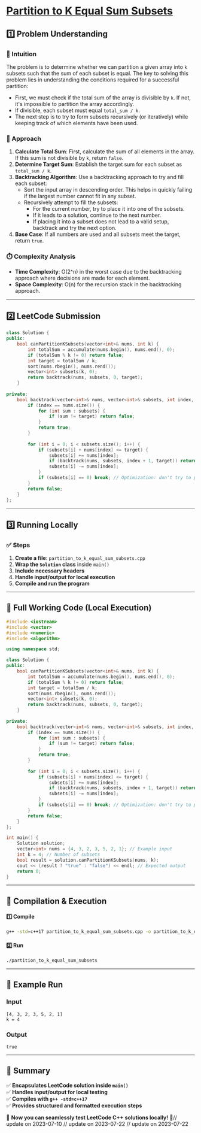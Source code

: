 # **[Partition to K Equal Sum Subsets](https://leetcode.com/problems/partition-to-k-equal-sum-subsets/description/)**  

## **1️⃣ Problem Understanding**  
### **📌 Intuition**  
The problem is to determine whether we can partition a given array into `k` subsets such that the sum of each subset is equal. The key to solving this problem lies in understanding the conditions required for a successful partition:

- First, we must check if the total sum of the array is divisible by `k`. If not, it's impossible to partition the array accordingly.
- If divisible, each subset must equal `total_sum / k`. 
- The next step is to try to form subsets recursively (or iteratively) while keeping track of which elements have been used.

### **🚀 Approach**  
1. **Calculate Total Sum**: First, calculate the sum of all elements in the array. If this sum is not divisible by `k`, return `false`.
2. **Determine Target Sum**: Establish the target sum for each subset as `total_sum / k`.
3. **Backtracking Algorithm**: Use a backtracking approach to try and fill each subset:
   - Sort the input array in descending order. This helps in quickly failing if the largest number cannot fit in any subset.
   - Recursively attempt to fill the subsets:
     - For the current number, try to place it into one of the subsets.
     - If it leads to a solution, continue to the next number.
     - If placing it into a subset does not lead to a valid setup, backtrack and try the next option.
4. **Base Case**: If all numbers are used and all subsets meet the target, return `true`.

### **⏱️ Complexity Analysis**  
- **Time Complexity**: O(2^n) in the worst case due to the backtracking approach where decisions are made for each element.
- **Space Complexity**: O(n) for the recursion stack in the backtracking approach.

---  

## **2️⃣ LeetCode Submission**  
```cpp
class Solution {
public:
    bool canPartitionKSubsets(vector<int>& nums, int k) {
        int totalSum = accumulate(nums.begin(), nums.end(), 0);
        if (totalSum % k != 0) return false;
        int target = totalSum / k;
        sort(nums.rbegin(), nums.rend());
        vector<int> subsets(k, 0);
        return backtrack(nums, subsets, 0, target);
    }
    
private:
    bool backtrack(vector<int>& nums, vector<int>& subsets, int index, int target) {
        if (index == nums.size()) {
            for (int sum : subsets) {
                if (sum != target) return false;
            }
            return true;
        }
        
        for (int i = 0; i < subsets.size(); i++) {
            if (subsets[i] + nums[index] <= target) {
                subsets[i] += nums[index];
                if (backtrack(nums, subsets, index + 1, target)) return true;
                subsets[i] -= nums[index];
            }
            if (subsets[i] == 0) break; // Optimization: don't try to place this number in an empty subset again
        }
        return false;
    }
};
```  

---  

## **3️⃣ Running Locally**  
### **✅ Steps**  
1. **Create a file**: `partition_to_k_equal_sum_subsets.cpp`  
2. **Wrap the `Solution` class** inside `main()`  
3. **Include necessary headers**  
4. **Handle input/output for local execution**  
5. **Compile and run the program**  

---  

## **📝 Full Working Code (Local Execution)**  
```cpp
#include <iostream>
#include <vector>
#include <numeric>
#include <algorithm>

using namespace std;

class Solution {
public:
    bool canPartitionKSubsets(vector<int>& nums, int k) {
        int totalSum = accumulate(nums.begin(), nums.end(), 0);
        if (totalSum % k != 0) return false;
        int target = totalSum / k;
        sort(nums.rbegin(), nums.rend());
        vector<int> subsets(k, 0);
        return backtrack(nums, subsets, 0, target);
    }
    
private:
    bool backtrack(vector<int>& nums, vector<int>& subsets, int index, int target) {
        if (index == nums.size()) {
            for (int sum : subsets) {
                if (sum != target) return false;
            }
            return true;
        }
        
        for (int i = 0; i < subsets.size(); i++) {
            if (subsets[i] + nums[index] <= target) {
                subsets[i] += nums[index];
                if (backtrack(nums, subsets, index + 1, target)) return true;
                subsets[i] -= nums[index];
            }
            if (subsets[i] == 0) break; // Optimization: don't try to place this number in an empty subset again
        }
        return false;
    }
};

int main() {
    Solution solution;
    vector<int> nums = {4, 3, 2, 3, 5, 2, 1}; // Example input
    int k = 4; // Number of subsets
    bool result = solution.canPartitionKSubsets(nums, k);
    cout << (result ? "true" : "false") << endl; // Expected output
    return 0;
}
```  

---  

## **🔧 Compilation & Execution**  
#### **1️⃣ Compile**  
```bash
g++ -std=c++17 partition_to_k_equal_sum_subsets.cpp -o partition_to_k_equal_sum_subsets
```  

#### **2️⃣ Run**  
```bash
./partition_to_k_equal_sum_subsets
```  

---  

## **🎯 Example Run**  
### **Input**  
```
[4, 3, 2, 3, 5, 2, 1]
k = 4
```  
### **Output**  
```
true
```  

---  

## **📌 Summary**  
✅ **Encapsulates LeetCode solution inside `main()`**  
✅ **Handles input/output for local testing**  
✅ **Compiles with `g++ -std=c++17`**  
✅ **Provides structured and formatted execution steps**  

🚀 **Now you can seamlessly test LeetCode C++ solutions locally!** 🚀// update on 2023-07-10
// update on 2023-07-22
// update on 2023-07-22
